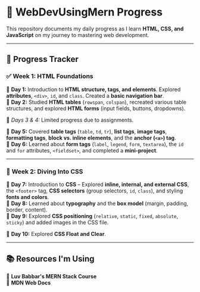# 🚀 **WebDevUsingMern Progress**  

This repository documents my daily progress as I learn **HTML, CSS, and JavaScript** on my journey to mastering web development.  

---

## 📅 **Progress Tracker**  

### ✅ **Week 1: HTML Foundations**  
🔹 **Day 1:** Introduction to **HTML structure, tags, and elements**. Explored **attributes**, `<div>`, `id`, and `class`. Created a **basic navigation bar**.  
🔹 **Day 2:** Studied **HTML tables** (`rowspan`, `colspan`), recreated various table structures, and explored **HTML forms** (input fields, buttons, dropdowns).  

📌 *Days 3 & 4:* Limited progress due to assignments.  

🔹 **Day 5:** Covered **table tags** (`table`, `td`, `tr`), **list tags**, **image tags**, **formatting tags**, **block vs. inline elements**, and the **anchor (`<a>`) tag**.  
🔹 **Day 6:** Learned about **form tags** (`label`, `legend`, `form`, `textarea`), the `id` and `for` attributes, `<fieldset>`, and completed a **mini-project**.  

---

### 🎨 **Week 2: Diving Into CSS**  
🔹 **Day 7:** Introduction to **CSS** – Explored **inline, internal, and external CSS**, the `<footer>` tag, **CSS selectors** (group selectors, `id`, `class`), and styling **fonts and colors**.  
🔹 **Day 8:** Learned about **typography** and the **box model** (margin, padding, border, content).  
🔹 **Day 9:** Explored **CSS positioning** (`relative`, `static`, `fixed`, `absolute`, `sticky`) and added images in the CSS file.

🔹 **Day 10:** Explored **CSS Float and Clear**.
 

---

## 📚 **Resources I'm Using**  
📌 **Luv Babbar's MERN Stack Course**  
📌 **MDN Web Docs**
